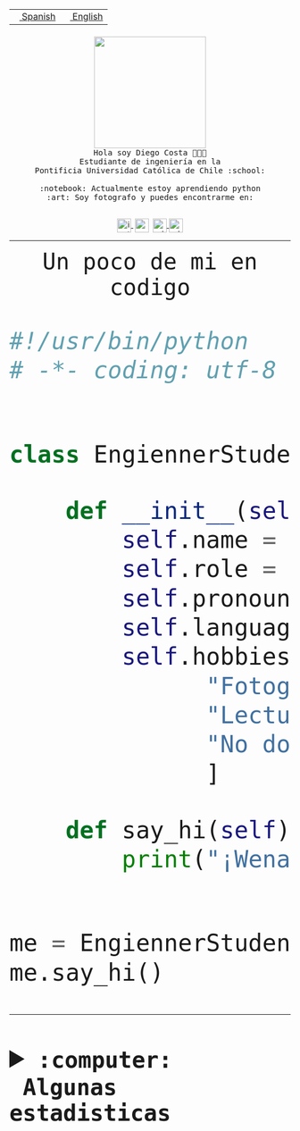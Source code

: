 <table border="0"  align="right">
 <tr><td><a href="README.md"><img src="https://upload.wikimedia.org/wikipedia/commons/thumb/8/89/Bandera_de_Espa%C3%B1a.svg/1200px-Bandera_de_Espa%C3%B1a.svg.png" height="10"> Spanish</a></td>
 <td><a href="README.en.md"><img src="https://upload.wikimedia.org/wikipedia/commons/a/a4/Flag_of_the_United_States.svg" height="10"> English</a></td></tr>
</table><br><br><br>


<p align="center">
  <img src="https://github.com/diegocostares/diegocostares/blob/main/Images/aaa2.gif?raw=true" height="200px" weight="200px">
  <br><samp>
    Hola soy Diego Costa 👨🏻‍💻<br>
    Estudiante de ingeniería en la <br>
    Pontificia Universidad Católica de Chile :school:<br>
  <br>
    :notebook: Actualmente estoy aprendiendo python <br>
    :art: Soy fotografo y puedes encontrarme en: <br>
  <br></samp>
  
</p>

<p align="center">
   <a href="https://instagram.com/diegocosta_no" target="blank">
    <img 
    align="center" src="https://cdn.jsdelivr.net/npm/simple-icons@3.0.1/icons/instagram.svg" alt="instagram" height="25px" width="25px" />
  </a>
  <a style="border: 3px solid; color: white;"href="https://t.me/diegocosta_no" target="blank">
  <img
  align="center" alt="Telegram" width="25px" src="https://icons-for-free.com/iconfiles/png/512/Telegram-1324888767380505522.png" />
</a>
<a href="https://api.whatsapp.com/send?phone=56971897835&text=Hola!" target="blank">
  <img
  align="center" alt="wtsp" width="25px" src="https://img.icons8.com/pastel-glyph/2x/whatsapp--v2.png" />
</a>
<a href="https://www.linkedin.com/in/diego-costa-786249213/" target="blank">
  <img
  align="center" alt="wtsp" width="25px" src="https://img.icons8.com/metro/452/linkedin.png" />
</a>

  </a>
</p>

---


<p align="center"><font size="25"><samp>Un poco de mi en codigo</samp></front></p>


```python
#!/usr/bin/python
# -*- coding: utf-8 -*-


class EngiennerStudent:

    def __init__(self):
        self.name = "Diego Costa"
        self.role = "Estudiante"
        self.pronouns = "he/him"
        self.language_spoken = ["es_CL", "en_US"]
        self.hobbies = [
              "Fotografia",
              "Lectura",
              "No dormir",
              ]

    def say_hi(self):
        print("¡Wena mundo!")


me = EngiennerStudent()
me.say_hi()
```
---
<details>
  <summary><b><samp>:computer: &nbsp;Algunas estadisticas</samp></b></summary>
  <br/></p>

<!--START_SECTION:waka-->
![Code Time](http://img.shields.io/badge/Code%20Time-1%2C205%20hrs%2041%20mins-blue)

📅 **Soy más productivo los Martes** 

```text
Lunes                    700 commits         ████░░░░░░░░░░░░░░░░░░░░░   15.19 % 
Martes                   886 commits         █████░░░░░░░░░░░░░░░░░░░░   19.23 % 
Miércoles                573 commits         ███░░░░░░░░░░░░░░░░░░░░░░   12.43 % 
Jueves                   710 commits         ████░░░░░░░░░░░░░░░░░░░░░   15.41 % 
Viernes                  675 commits         ████░░░░░░░░░░░░░░░░░░░░░   14.65 % 
Sábado                   391 commits         ██░░░░░░░░░░░░░░░░░░░░░░░   08.49 % 
Domingo                  673 commits         ████░░░░░░░░░░░░░░░░░░░░░   14.61 % 
```


📊 **Esta semana me dediqué a** 

```text
🐱‍💻 Proyectos: 
tarea-2-diegocostares    19 hrs 32 mins      ███████████████████░░░░░░   76.70 % 
T0-SyR                   4 hrs 43 mins       █████░░░░░░░░░░░░░░░░░░░░   18.55 % 
P0-SyR                   47 mins             █░░░░░░░░░░░░░░░░░░░░░░░░   03.10 % 
practisely               24 mins             ░░░░░░░░░░░░░░░░░░░░░░░░░   01.57 % 
UbiCate-v2               0 secs              ░░░░░░░░░░░░░░░░░░░░░░░░░   00.04 % 
```


 Last Updated on 22/09/2023 18:33:59 UTC
<!--END_SECTION:waka-->
  
  

<p align="center"> <img src="https://github-readme-stats.vercel.app/api?username=diegocostares&show_icons=true&theme=ayu-mirage" alt="abhisheknaiidu" /></p>
 
</details>
